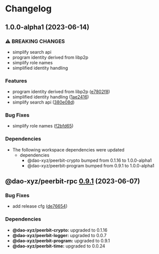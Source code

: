 # Changelog

## 1.0.0-alpha1 (2023-06-14)


### ⚠ BREAKING CHANGES

* simplify search api
* program identity derived from libp2p
* simplify role names
* simplified identity handling

### Features

* program identity derived from libp2p ([e7802f8](https://github.com/dao-xyz/peerbit/commit/e7802f816eb3e06c14cc57b193d2bde2b5005cef))
* simplified identity handling ([1ae2416](https://github.com/dao-xyz/peerbit/commit/1ae24168a5c8629b8f9d1c57eceed6abd4a15020))
* simplify search api ([380e08d](https://github.com/dao-xyz/peerbit/commit/380e08da9285ec4aae51bc757ce3167dc9ffa949))


### Bug Fixes

* simplify role names ([f2bfd65](https://github.com/dao-xyz/peerbit/commit/f2bfd65422d0d7066cbc34693bfeafecb508004d))


### Dependencies

* The following workspace dependencies were updated
  * dependencies
    * @dao-xyz/peerbit-crypto bumped from 0.1.16 to 1.0.0-alpha1
    * @dao-xyz/peerbit-program bumped from 0.9.1 to 1.0.0-alpha1

## @dao-xyz/peerbit-rpc [0.9.1](https://github.com/dao-xyz/peerbit/compare/@dao-xyz/peerbit-rpc@0.9.0...@dao-xyz/peerbit-rpc@0.9.1) (2023-06-07)


### Bug Fixes

* add release cfg ([de76654](https://github.com/dao-xyz/peerbit/commit/de766548f8106804d319e8b51e9607f2a3f60726))





### Dependencies

* **@dao-xyz/peerbit-crypto:** upgraded to 0.1.16
* **@dao-xyz/peerbit-logger:** upgraded to 0.0.7
* **@dao-xyz/peerbit-program:** upgraded to 0.9.1
* **@dao-xyz/peerbit-time:** upgraded to 0.0.24
